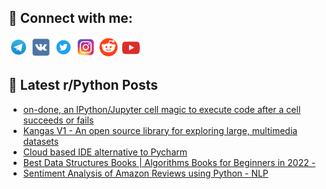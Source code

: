## 🔎 Connect with me:
[<img src="https://github.com/bullbesh/bullbesh/blob/main/images/Telegram.png" width="32" height="32" />](https://t.me/bullbesh)
[<img src="https://github.com/bullbesh/bullbesh/blob/main/images/VK.png" width="32" height="32" />](https://vk.com/bullbesh)
[<img src="https://github.com/bullbesh/bullbesh/blob/main/images/Twitter.png" width="32" height="32" />](https://twitter.com/bullbesh1)
[<img src="https://github.com/bullbesh/bullbesh/blob/main/images/Instagram.png" width="32" height="32" />](https://www.instagram.com/bullbesh)
[<img src="https://github.com/bullbesh/bullbesh/blob/main/images/Reddit.png" width="32" height="32" />](https://www.reddit.com/user/bullbesh)
[<img src="https://github.com/bullbesh/bullbesh/blob/main/images/YouTube.png" width="32" height="32" />](https://www.youtube.com/channel/UCtfjRs6uzgq5mfm8S06WTcg)

## 📕 Latest r/Python Posts
<!-- BLOG-POST-LIST:START -->
- [on-done, an IPython/Jupyter cell magic to execute code after a cell succeeds or fails](https://www.reddit.com/r/Python/comments/z10qjx/ondone_an_ipythonjupyter_cell_magic_to_execute/)
- [Kangas V1 - An open source library for exploring large, multimedia datasets](https://www.reddit.com/r/Python/comments/z10jrz/kangas_v1_an_open_source_library_for_exploring/)
- [Cloud based IDE alternative to Pycharm](https://www.reddit.com/r/Python/comments/z0zf1p/cloud_based_ide_alternative_to_pycharm/)
- [Best Data Structures Books | Algorithms Books for Beginners in 2022 -](https://www.reddit.com/r/Python/comments/z0yrtw/best_data_structures_books_algorithms_books_for/)
- [Sentiment Analysis of Amazon Reviews using Python - NLP](https://www.reddit.com/r/Python/comments/z0yrgp/sentiment_analysis_of_amazon_reviews_using_python/)
<!-- BLOG-POST-LIST:END -->
